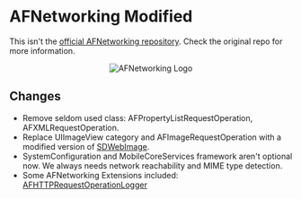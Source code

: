 AFNetworking Modified
====
This isn't the [official AFNetworking repository](https://github.com/AFNetworking/AFNetworking). Check the original repo for more information.

<p align="center" >
  <img src="https://github.com/AFNetworking/AFNetworking/raw/gh-pages/afnetworking-logo.png" alt="AFNetworking Logo" title="AFNetworking">
</p>


Changes
----
* Remove seldom used class: AFPropertyListRequestOperation, AFXMLRequestOperation.
* Replace UIImageView category and AFImageRequestOperation with a modified version of [SDWebImage](https://github.com/rs/SDWebImage).
* SystemConfiguration and MobileCoreServices framework aren't optional now. We always needs network reachability and MIME type detection.
* Some AFNetworking Extensions included: [AFHTTPRequestOperationLogger](https://github.com/AFNetworking/AFHTTPRequestOperationLogger)